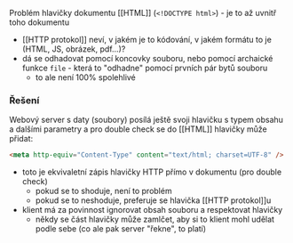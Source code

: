Problém hlavičky dokumentu [[HTML]] (`<!DOCTYPE html>`) - je to až uvnitř toho dokumentu
- [[HTTP protokol]] neví, v jakém je to kódování, v jakém formátu to je (HTML, JS, obrázek, pdf...)?
- dá se odhadovat pomocí koncovky souboru, nebo pomocí archaické funkce `file` - která to "odhadne" pomocí prvních pár bytů souboru
	- to ale není 100% spolehlivé
### Řešení
Webový server s daty (soubory) posílá ještě svoji hlavičku s typem obsahu a dalšími parametry a pro double check se do [[HTML]] hlavičky může přidat:
```html
<meta http-equiv="Content-Type" content="text/html; charset=UTF-8" />
```
- toto je ekvivaletní zápis hlavičky HTTP přímo v dokumentu (pro double check)
	- pokud se to shoduje, není to problém
	- pokud se to neshoduje, preferuje se hlavička [[HTTP protokol]]u
- klient má za povinnost ignorovat obsah souboru a respektovat hlavičky
	- někdy se část hlavičky může zamlčet, aby si to klient mohl udělat podle sebe (co ale pak server "řekne", to platí)